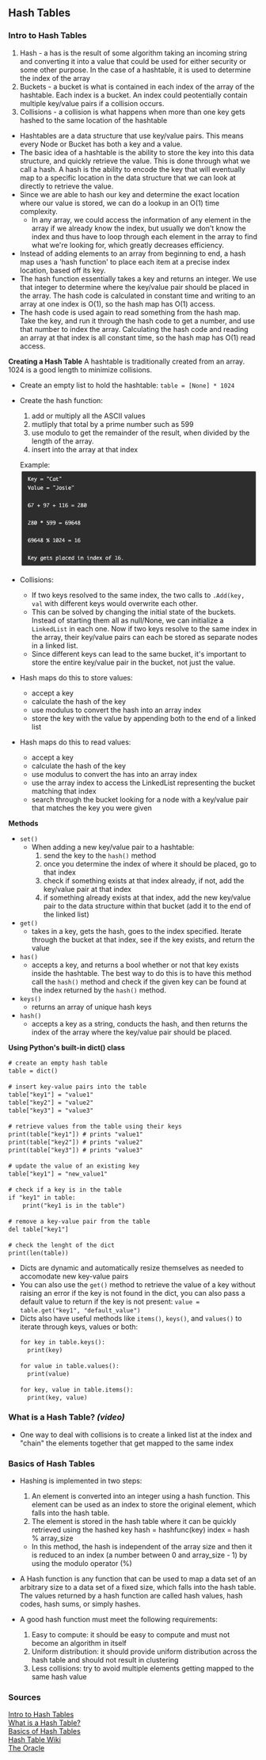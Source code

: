 ## Hash Tables

### Intro to Hash Tables

1. Hash - a has is the result of some algorithm taking an incoming string and converting it into a value that could be used for either security or some other purpose. In the case of a hashtable, it is used to determine the index of the array
2. Buckets - a bucket is what is contained in each index of the array of the hashtable. Each index is a bucket. An index could peotentially contain multiple key/value pairs if a collision occurs.
3. Collisions - a collision is what happens when more than one key gets hashed to the same location of the hashtable

- Hashtables are a data structure that use key/value pairs. This means every Node or Bucket has both a key and a value.
- The basic idea of a hashtable is the ability to store the key into this data structure, and quickly retrieve the value. This is done through what we call a hash. A hash is the ability to encode the key that will eventually map to a specific location in the data structure that we can look at directly to retrieve the value.
- Since we are able to hash our key and determine the exact location where our value is stored, we can do a lookup in an O(1) time complexity. 
  - In any array, we could access the information of any element in the array if we already know the index, but usually we don't know the index and thus have to loop through each element in the array to find what we're looking for, which greatly decreases efficiency.
- Instead of adding elements to an array from beginning to end, a hash map uses a 'hash function' to place each item at a precise index location, based off its key.
- The hash function essentially takes a key and returns an integer. We use that integer to determine where the key/value pair should be placed in the array. The hash code is calculated in constant time and writing to an array at one index is O(1), so the hash map has O(1) access.
- The hash code is used again to read something from the hash map. Take the key, and run it through the hash code to get a number, and use that number to index the array. Calculating the hash code and reading an array at that index is all constant time, so the hash map has O(1) read access.

**Creating a Hash Table**
A hashtable is traditionally created from an array. 1024 is a good length to minimize collisions.

- Create an empty list to hold the hashtable:
  `table = [None] * 1024`
- Create the hash function:
  1. add or multiply all the ASCII values 
  2. mutliply that total by a prime number such as 599
  3. use modulo to get the remainder of the result, when divided by the length of the array.
  4. insert into the array at that index

  Example:
![hash func ex.](img/hash-func-example.png)

- Collisions:
  - If two keys resolved to the same index, the two calls to `.Add(key, val` with different keys would overwrite each other.
  - This can be solved by changing the initial state of the buckets. Instead of starting them all as null/None, we can initialize a `LinkedList` in each one. Now if two keys resolve to the same index in the array, their key/value pairs can each be stored as separate nodes in a linked list.
  - Since different keys can lead to the same bucket, it's important to store the entire key/value pair in the bucket, not just the value.

- Hash maps do this to store values:
  - accept a key
  - calculate the hash of the key
  - use modulus to convert the hash into an array index
  - store the key with the value by appending both to the end of a linked list
- Hash maps do this to read values:
  - accept a key
  - calculate the hash of the key
  - use modulus to convert the has into an array index
  - use the array index to access the LinkedList representing the bucket matching that index
  - search through the bucket looking for a node with a key/value pair that matches the key you were given

**Methods**
- `set()`
  - When adding a new key/value pair to a hashtable:
    1. send the key to the `hash()` method
    2. once you determine the index of where it should be placed, go to that index
    3. check if something exists at that index already, if not, add the key/value pair at that index
    4. if something already exists at that index, add the new key/value pair to the data structure within that bucket (add it to the end of the linked list)
- `get()`
  - takes in a key, gets the hash, goes to the index specified. Iterate through the bucket at that index, see if the key exists, and return the value
- `has()`
  - accepts a key, and returns a bool whether or not that key exists inside the hashtable. The best way to do this is to have this method call the `hash()` method and check if the given key can be found at the index returned by the `hash()` method.
- `keys()`
  - returns an array of unique hash keys
- `hash()`
  - accepts a key as a string, conducts the hash, and then returns the index of the array where the key/value pair should be placed.

**Using Python's built-in dict() class**
```
# create an empty hash table
table = dict()

# insert key-value pairs into the table
table["key1"] = "value1"
table["key2"] = "value2"
table["key3"] = "value3"

# retrieve values from the table using their keys
print(table["key1"]) # prints "value1"
print(table["key2"]) # prints "value2"
print(table["key3"]) # prints "value3"

# update the value of an existing key
table["key1"] = "new_value1"

# check if a key is in the table
if "key1" in table:
    print("key1 is in the table")

# remove a key-value pair from the table
del table["key1"]

# check the lenght of the dict
print(len(table))
```
- Dicts are dynamic and automatically resize themselves as needed to accomodate new key-value pairs
- You can also use the `get()` method to retrieve the value of a key without raising an error if the key is not found in the dict, you can also pass a default value to return if the key is not present:
  `value = table.get("key1", "default_value")`
- Dicts also have useful methods like `items()`, `keys()`, and `values()` to iterate through keys, values or both:
  ```
  for key in table.keys():
    print(key)

  for value in table.values():
    print(value)
    
  for key, value in table.items():
    print(key, value)

  ```

### What is a Hash Table? *(video)*

- One way to deal with collisions is to create a linked list at the index and "chain" the elements together that get mapped to the same index

### Basics of Hash Tables

- Hashing is implemented in two steps:
  1. An element is converted into an integer using a hash function. This element can be used as an index to store the original element, which falls into the hash table.
  2. The element is stored in the hash table where it can be quickly retrieved using the hashed key
    hash = hashfunc(key)
    index = hash % array_size
  - In this method, the hash is independent of the array size and then it is reduced to an index (a number between 0 and array_size - 1) by using the modulo operator (%)

- A Hash function is any function that can be used to map a data set of an arbitrary size to a data set of a fixed size, which falls into the hash table. The values returned by a hash function are called hash values, hash codes, hash sums, or simply hashes.
- A good hash function must meet the following requirements:
  1. Easy to compute: it should be easy to compute and must not become an algorithm in itself
  2. Uniform distribution: it should provide uniform distribution across the hash table and should not result in clustering
  3. Less collisions: try to avoid multiple elements getting mapped to the same hash value


### Sources

[Intro to Hash Tables](https://codefellows.github.io/common_curriculum/data_structures_and_algorithms/Code_401/class-30/resources/Hashtables.html)<br>
[What is a Hash Table?](https://www.youtube.com/watch?v=MfhjkfocRR0)<br>
[Basics of Hash Tables](https://www.hackerearth.com/practice/data-structures/hash-tables/basics-of-hash-tables/tutorial/)<br>
[Hash Table Wiki](https://en.wikipedia.org/wiki/Hash_table)<br>
[The Oracle](https://chat.openai.com/chat)